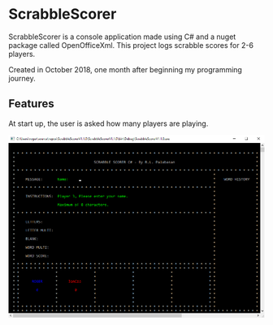 # ScrabbleScorer

ScrabbleScorer is a console application made using C# and a nuget package called OpenOfficeXml.
This project logs scrabble scores for 2-6 players.

Created in October 2018, one month after beginning my programming journey.

## Features

At start up, the user is asked how many players are playing.

![Alt text](/ScrabbleScorerV1.1.0/screenshots/PlayerSetUp.png?raw=true "PlayerSetUp")
